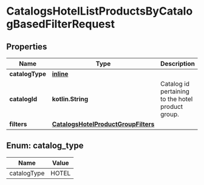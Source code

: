 
# CatalogsHotelListProductsByCatalogBasedFilterRequest

## Properties
| Name | Type | Description | Notes |
| ------------ | ------------- | ------------- | ------------- |
| **catalogType** | [**inline**](#CatalogType) |  |  |
| **catalogId** | **kotlin.String** | Catalog id pertaining to the hotel product group. |  |
| **filters** | [**CatalogsHotelProductGroupFilters**](CatalogsHotelProductGroupFilters.md) |  |  |


<a id="CatalogType"></a>
## Enum: catalog_type
| Name | Value |
| ---- | ----- |
| catalogType | HOTEL |



